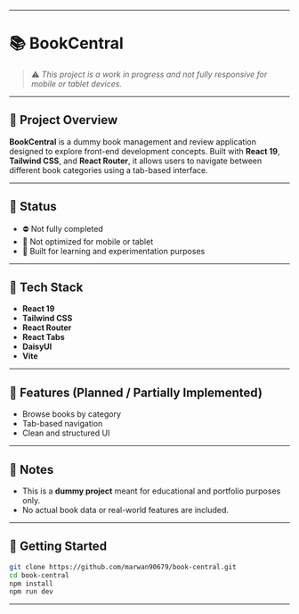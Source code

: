 

---

# 📚 BookCentral

> ⚠️ *This project is a work in progress and not fully responsive for mobile or tablet devices.*

---

## 🎯 Project Overview

**BookCentral** is a dummy book management and review application designed to explore front-end development concepts. Built with **React 19**, **Tailwind CSS**, and **React Router**, it allows users to navigate between different book categories using a tab-based interface.

---

## 🚧 Status

* ⛔ Not fully completed
* 📵 Not optimized for mobile or tablet
* 🧪 Built for learning and experimentation purposes

---

## 🔧 Tech Stack

* **React 19**
* **Tailwind CSS**
* **React Router**
* **React Tabs**
* **DaisyUI**
* **Vite**

---

## 📁 Features (Planned / Partially Implemented)

* Browse books by category
* Tab-based navigation
* Clean and structured UI

---

## 📝 Notes

* This is a **dummy project** meant for educational and portfolio purposes only.
* No actual book data or real-world features are included.

---

## 🚀 Getting Started

```bash
git clone https://github.com/marwan90679/book-central.git
cd book-central
npm install
npm run dev
```

---


